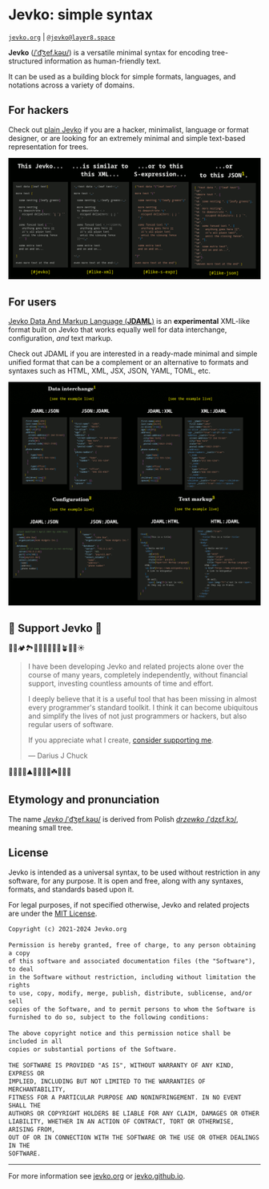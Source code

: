 # Jevko: simple syntax 

[`jevko.org`](https://jevko.org) | <a rel="me" href="https://layer8.space/@jevko">`@jevko@layer8.space`</a>

**Jevko** ([/ˈd͡ʒef.kəʊ/](#etymology-and-pronunciation)) is a versatile minimal syntax for encoding tree-structured information as human-friendly text.

It can be used as a building block for simple formats, languages, and notations across a variety of domains.

## For hackers

Check out [plain Jevko](https://jevko.org/#plain-jevko) if you are a hacker, minimalist, language or format designer, or are looking for an extremely minimal and simple text-based representation for trees.

[![Jevko alongside XML, S-expression, and JSON](https://raw.githubusercontent.com/jevko/.github/main/profile/jevko.gif)](https://jevko.org/#plain-jevko)

## For users

[Jevko Data And Markup Language (**JDAML**)](https://jevko.org/#jdaml) is an **experimental** XML-like format built on Jevko that works equally well for data interchange, configuration, *and* text markup. 

Check out JDAML if you are interested in a ready-made minimal and simple unified format that can be a complement or an alternative to formats and syntaxes such as HTML, XML, JSX, JSON, YAML, TOML, etc.

[![JDAML alongside JSON and HTML](https://raw.githubusercontent.com/jevko/.github/main/profile/jdaml.gif)](https://jevko.org/#jdaml)

## 🌲 Support Jevko 🌲

🌴🌳🏕️🏞️🌾🍄🌽🥔🌵🌱🪴🌹🌻☀️

> I have been developing Jevko and related projects alone over the course of many years, completely independently, without financial support, investing countless amounts of time and effort.
>
> I deeply believe that it is a useful tool that has been missing in almost every programmer's standard toolkit. I think it can become ubiquitous and simplify the lives of not just programmers or hackers, but also regular users of software.
>
> If you appreciate what I create, [consider supporting me](https://xtao.org/support.html).
>
> &mdash; Darius J Chuck

🌿🍀🍃🍁⛰️🦥🎋🍂🥬☘️🌸🪷🤝

<!-- * [resources.md](https://github.com/jevko/jevko/blob/master/resources.md)

* [parsers.md](https://github.com/jevko/jevko/blob/master/parsers.md)

* [formats.md](https://github.com/jevko/jevko/blob/master/formats.md)

* [variants-and-extensions.md](https://github.com/jevko/jevko/blob/master/variants-and-extensions.md)

* [tools.md](https://github.com/jevko/jevko/blob/master/tools.md)

* [various.md](https://github.com/jevko/jevko/blob/master/various.md) -->

## Etymology and pronunciation

The name [*Jevko* /ˈd͡ʒef.kəʊ/](http://ipa-reader.xyz/?text=%CB%88d%CD%A1%CA%92ef.k%C9%99%CA%8A&voice=Joey) is derived from Polish [*drzewko* /ˈdʐɛf.kɔ/](https://en.wiktionary.org/wiki/drzewko), meaning small tree.

## License

Jevko is intended as a universal syntax, to be used without restriction in any software, for any purpose. It is open and free, along with any syntaxes, formats, and standards based upon it.

For legal purposes, if not specified otherwise, Jevko and related projects are under the [MIT License](https://choosealicense.com/licenses/mit/).

```
Copyright (c) 2021-2024 Jevko.org

Permission is hereby granted, free of charge, to any person obtaining a copy
of this software and associated documentation files (the "Software"), to deal
in the Software without restriction, including without limitation the rights
to use, copy, modify, merge, publish, distribute, sublicense, and/or sell
copies of the Software, and to permit persons to whom the Software is
furnished to do so, subject to the following conditions:

The above copyright notice and this permission notice shall be included in all
copies or substantial portions of the Software.

THE SOFTWARE IS PROVIDED "AS IS", WITHOUT WARRANTY OF ANY KIND, EXPRESS OR
IMPLIED, INCLUDING BUT NOT LIMITED TO THE WARRANTIES OF MERCHANTABILITY,
FITNESS FOR A PARTICULAR PURPOSE AND NONINFRINGEMENT. IN NO EVENT SHALL THE
AUTHORS OR COPYRIGHT HOLDERS BE LIABLE FOR ANY CLAIM, DAMAGES OR OTHER
LIABILITY, WHETHER IN AN ACTION OF CONTRACT, TORT OR OTHERWISE, ARISING FROM,
OUT OF OR IN CONNECTION WITH THE SOFTWARE OR THE USE OR OTHER DEALINGS IN THE
SOFTWARE.
```

***

For more information see [jevko.org](https://jevko.org) or [jevko.github.io](https://jevko.github.io).
